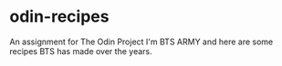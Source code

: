 # odin-recipes
An assignment for The Odin Project
I'm BTS ARMY and here are some recipes BTS has made over the years.